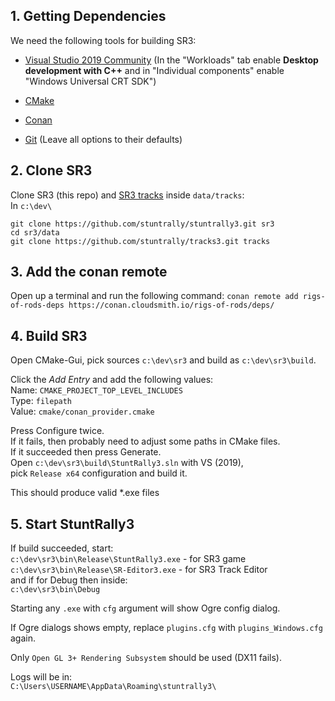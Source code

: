 ## 1. Getting Dependencies

We need the following tools for building SR3: 

- [Visual Studio 2019 Community](https://visualstudio.microsoft.com/downloads/) (In the "Workloads" tab enable **Desktop development with C++** and in "Individual components" enable "Windows Universal CRT SDK")

- [CMake](https://cmake.org/download/)

- [Conan](https://conan.io/downloads)

- [Git](https://git-scm.com/) (Leave all options to their defaults)


## 2. Clone SR3

Clone SR3 (this repo) and [SR3 tracks](https://github.com/stuntrally/tracks3) inside `data/tracks`:  
In `c:\dev\`
```
git clone https://github.com/stuntrally/stuntrally3.git sr3
cd sr3/data
git clone https://github.com/stuntrally/tracks3.git tracks
```

## 3. Add the conan remote

Open up a terminal and run the following command:
`conan remote add rigs-of-rods-deps https://conan.cloudsmith.io/rigs-of-rods/deps/`

## 4. Build SR3

Open CMake-Gui, pick sources `c:\dev\sr3` and build as `c:\dev\sr3\build`.

Click the *Add Entry* and add the following values:  
Name: `CMAKE_PROJECT_TOP_LEVEL_INCLUDES`  
Type: `filepath`  
Value: `cmake/conan_provider.cmake`  

Press Configure twice.  
If it fails, then probably need to adjust some paths in CMake files.  
If it succeeded then press Generate.  
Open `c:\dev\sr3\build\StuntRally3.sln` with VS (2019),  
pick `Release x64` configuration and build it.  

This should produce valid *.exe files

## 5. Start StuntRally3

If build succeeded, start:  
`c:\dev\sr3\bin\Release\StuntRally3.exe` - for SR3 game  
`c:\dev\sr3\bin\Release\SR-Editor3.exe` - for SR3 Track Editor  
and if for Debug then inside:  
`c:\dev\sr3\bin\Debug`  

Starting any `.exe` with `cfg` argument will show Ogre config dialog.

If Ogre dialogs shows empty, replace `plugins.cfg` with `plugins_Windows.cfg` again.  

Only `Open GL 3+ Rendering Subsystem` should be used (DX11 fails).  

Logs will be in:  
`C:\Users\USERNAME\AppData\Roaming\stuntrally3\`
